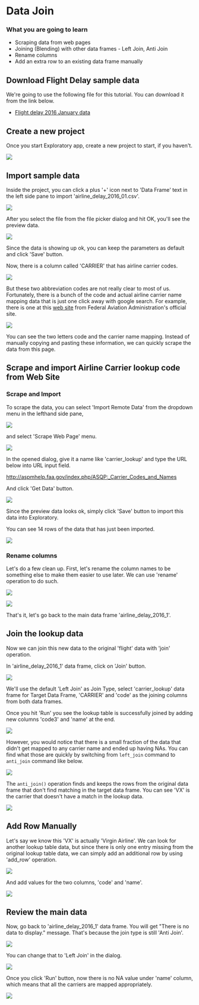 # Data Join

### What you are going to learn

- Scraping data from web pages
- Joining (Blending) with other data frames - Left Join, Anti Join
- Rename columns
- Add an extra row to an existing data frame manually 

## Download Flight Delay sample data

We're going to use the following file for this tutorial. You can download it from the link below.  

- [Flight delay 2016 January data](http://download.exploratory.io/data/airline_delay_2016_01.csv)

## Create a new project

Once you start Exploratory app, create a new project to start, if you haven't.

![](images/getting-started1.png)


## Import sample data

Inside the project, you can click a plus '+' icon next to 'Data Frame' text in the left side pane to import 'airline_delay_2016_01.csv'.

![](images/getting-started2.png)

After you select the file from the file picker dialog and hit OK, you'll see the preview data.

![](images/flight-data-import.png)


Since the data is showing up ok, you can keep the parameters as default and click 'Save' button.



Now, there is a column called 'CARRIER' that has airline carrier codes.

![](images/flight-carrier-column.png)

But these two abbreviation codes are not really clear to most of us. Fortunately, there is a bunch of the code and actual airline carrier name mapping data that is just one click away with google search. For example, there is one at this [web site](http://aspmhelp.faa.gov/index.php/ASQP:_Carrier_Codes_and_Names) from Federal Aviation Administration's official site.

![](images/faa-website.png)

You can see the two letters code and the carrier name mapping. Instead of manually copying and pasting these information, we can quickly scrape the data from this page.


## Scrape and import Airline Carrier lookup code from Web Site

### Scrape and Import

To scrape the data, you can select 'Import Remote Data' from the dropdown menu in the lefthand side pane,

![](images/scrape-web-data-menu.png)

and select 'Scrape Web Page' menu.

![](images/scrape-web-data-menu2.png)

In the opened dialog, give it a name like 'carrier_lookup' and type the URL below into URL input field.

http://aspmhelp.faa.gov/index.php/ASQP:_Carrier_Codes_and_Names

And click 'Get Data' button.

![](images/flight-carrier-code.png)

Since the preview data looks ok, simply click 'Save' button to import this data into Exploratory.

You can see 14 rows of the data that has just been imported.

![](images/flight-carrier-code2.png)

### Rename columns

Let's do a few clean up. First, let's rename the column names to be something else to make them easier to use later. We can use 'rename' operation to do such.

![](images/flight-rename.png)


![](images/flight-rename2.png)

That's it, let's go back to the main data frame 'airline_delay_2016_1'.

## Join the lookup data

Now we can join this new data to the original 'flight' data with 'join' operation.

In 'airline_delay_2016_1' data frame, click on 'Join' button.

![](images/flight-join.png)

We'll use the default 'Left Join' as Join Type, select 'carrier_lookup' data frame for Target Data Frame, 'CARRIER' and 'code' as the joining columns from both data frames.

Once you hit 'Run' you see the lookup table is successfully joined by adding new columns 'code3' and 'name' at the end.  

![](images/flight-join2.png)

However, you would notice that there is a small fraction of the data that didn't get mapped to any carrier name and ended up having NAs. You can find what those are quickly by switching from ```left_join``` command to ```anti_join``` command like below.

![](images/flight-join4.png)


The ```anti_join()``` operation finds and keeps the rows from the original data frame that don't find matching in the target data frame. You can see 'VX' is the carrier that doesn't have a match in the lookup data.

![](images/flight-join3.png)

## Add Row Manually

Let's say we know this 'VX' is actually 'Virgin Airline'. We can look for another lookup table data, but since there is only one entry missing from the original lookup table data, we can simply add an additional row by using 'add_row' operation.

![](images/flight-join5.png)

And add values for the two columns, 'code' and 'name'.

![](images/flight-join6.png)

## Review the main data

Now, go back to 'airline_delay_2016_1' data frame. You will get "There is no data to display." message. That's because the join type is still 'Anti Join'.

![](images/flight-join7.png)

You can change that to 'Left Join' in the dialog.

![](images/flight-join8.png)

Once you click 'Run' button, now there is no NA value under 'name' column, which means that all the carriers are mapped appropriately.

![](images/flight-join9.png)
